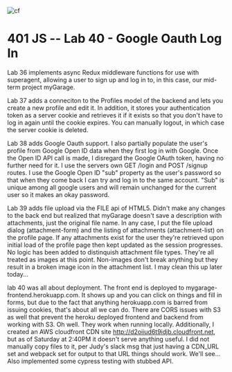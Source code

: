 ![cf](https://i.imgur.com/7v5ASc8.png) 
# 401 JS --  Lab 40 - Google Oauth Log In

Lab 36 implements async Redux middleware functions for use with superagent, allowing a user to sign up and log in to, in this case, our mid-term project myGarage.

Lab 37 adds a conneciton to the Profiles model of the backend and lets you create a new profile and edit it. In addition, it stores your authentication token as a server cookie and retrieves it if it exists so that you don't have to log in again until the cookie expires.  You can manually logout, in which case the server cookie is deleted.

Lab 38 adds Google Oauth support.  I also partially populate the user's profile from Google Open ID data when they first log in with Google.  Once the Open ID API call is made, I disregard the Google OAuth token, having no further need for it.  I use the servers own GET /login and POST /signup routes. I use the Google Open ID "sub" property as the user's password so that when they come back I can try and log in to the same account.  "Sub" is unique among all google users and will remain unchanged for the current user so it makes an okay password.

Lab 39 adds file upload via the FILE api of HTML5. Didn't make any changes to the back end but realized that myGarage doesn't save a description with attachments, just the original file name. In any case, I put the file upload dialog (attachment-form) and the listing of attachments (attachment-list) on the profile page.  If any attachments exist for the user they're retrieved upon initial load of the profile page then kept updated as the session progresses.  No logic has been added to distinquish attachment file types. They're all treated as images at this point. Non-images don't break anything but they result in a broken image icon in the attachment list.  I may clean this up later today...

lab 40 was all about deployment. The front end is deployed to mygarage-frontend.herokuapp.com. It shows up and you can click on things and fill in forms, but due to the fact that anything herokuapp.com is barred from issuing cookies, that's about all we can do.  There are CORS issues with S3 as well that prevent the heroku deployed frontend and backend from working with S3.  Oh well. They work when running locally.  Additionally, I created an AWS cloudfront CDN site http://d2oiiud6t9idjb.cloudfront.net, but as of Saturday at 2:40PM it doesn't serve anything useful. I did not manually copy files to it, per Judy's slack msg that just having a CDN_URL set and webpack set for output to that URL things should work.  We'll see...  Also implemented some cypress testing with stubbed API.
